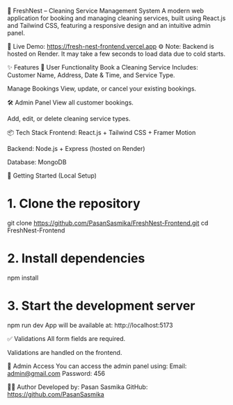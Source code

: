 🧼 FreshNest – Cleaning Service Management System
A modern web application for booking and managing cleaning services, built using React.js and Tailwind CSS, featuring a responsive design and an intuitive admin panel.

🔗 Live Demo: https://fresh-nest-frontend.vercel.app
⚙️ Note: Backend is hosted on Render. It may take a few seconds to load data due to cold starts.

✨ Features
👤 User Functionality
Book a Cleaning Service
Includes: Customer Name, Address, Date & Time, and Service Type.

Manage Bookings
View, update, or cancel your existing bookings.

🛠️ Admin Panel
View all customer bookings.

Add, edit, or delete cleaning service types.

📦 Tech Stack
Frontend: React.js + Tailwind CSS + Framer Motion

Backend: Node.js + Express (hosted on Render)

Database: MongoDB

🚀 Getting Started (Local Setup)

# 1. Clone the repository
git clone https://github.com/PasanSasmika/FreshNest-Frontend.git
cd FreshNest-Frontend

# 2. Install dependencies
npm install

# 3. Start the development server
npm run dev
App will be available at: http://localhost:5173

✅ Validations
All form fields are required.

Validations are handled on the frontend.

🔐 Admin Access
You can access the admin panel using:
Email: admin@gmail.com
Password: 456

👨‍💻 Author
Developed by: Pasan Sasmika
GitHub: https://github.com/PasanSasmika
